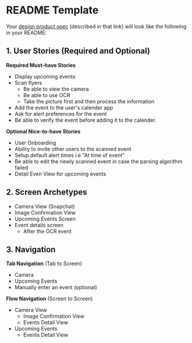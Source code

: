 # README Template

Your [design product spec](https://hackmd.io/s/H1wGpVUh7) (described in that link) will look like the following in your README:

## 1. User Stories (Required and Optional)

**Required Must-have Stories**

 * Display upcoming events    
 * Scan flyers
     * Be able to view the camera
     * Be able to use OCR
     * Take the picture first and then process the information 
 * Add the event to the user's calender app
 * Ask for alert preferences for the event
 * Be able to verify the event before adding it to the calender.

**Optional Nice-to-have Stories**

 * User Onboarding 
 * Ability to invite other users to the scanned event
 * Setup default alert times  i.e "At time of event" 
 * Be able to edit the newly scanned event in case the parsing algorithm failed
 * Detail Even View for upcoming events

## 2. Screen Archetypes

 * Camera View (Snapchat)
 * Image Confirmation View
 * Upcoming Events Screen
 * Event details screen
     * After the OCR event

## 3. Navigation

**Tab Navigation** (Tab to Screen)

 * Camera
 * Upcoming Events
 * Manually enter an event (optional)

**Flow Navigation** (Screen to Screen)

 * Camera View
     * Image Confirmation View
     * Events Detail View
 * Upcoming Events
     * Events Detail View

